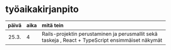 # työaikakirjanpito

| päivä | aika | mitä tein  |
| :----:|:-----| :-----|
| 25.3. | 4    | Rails-projektin perustaminen ja perusmallit sekä taskeja , React + TypeScript ensimmäiset näkymät |